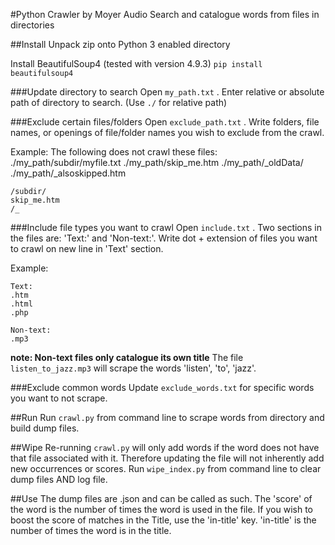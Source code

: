 #Python Crawler by Moyer Audio
Search and catalogue words from files in directories

##Install
Unpack zip onto Python 3 enabled directory

Install BeautifulSoup4 (tested with version 4.9.3)
`pip install beautifulsoup4`


###Update directory to search
Open `my_path.txt` . Enter relative or absolute path of directory to search. (Use `./` for relative path)

###Exclude certain files/folders
Open `exclude_path.txt` . Write folders, file names, or openings of file/folder names you wish to exclude from the crawl.

Example: The following does not crawl these files:
./my_path/subdir/myfile.txt
./my_path/skip_me.htm
./my_path/_oldData/
./my_path/_alsoskipped.htm

```
/subdir/
skip_me.htm
/_
```
###Include file types you want to crawl
Open `include.txt` . Two sections in the files are: 'Text:' and 'Non-text:'. Write dot + extension of files you want to crawl on new line in 'Text' section.

Example:
```
Text:
.htm
.html
.php

Non-text:
.mp3
```
__note: Non-text files only catalogue its own title__
The file `listen_to_jazz.mp3` will scrape the words 'listen', 'to', 'jazz'.

###Exclude common words
Update `exclude_words.txt` for specific words you want to not scrape.

##Run
Run `crawl.py` from command line to scrape words from directory and build dump files.

##Wipe
Re-running `crawl.py` will only add words if the word does not have that file associated with it. Therefore updating the file will not inherently add new occurrences or scores. Run `wipe_index.py` from command line to clear dump files AND log file.

##Use
The dump files are .json and can be called as such. The 'score' of the word is the number of times the word is used in the file. If you wish to boost the score of matches in the Title, use the 'in-title' key. 'in-title' is the number of times the word is in the title.
